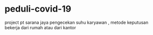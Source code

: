 # peduli-covid-19
project pt sarana jaya  pengecekan suhu karyawan , metode keputusan bekerja dari rumah atau dari kantor
